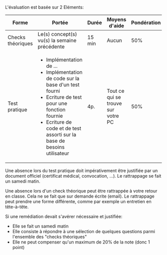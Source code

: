 L'évaluation est basée sur 2 Eléments:

| Forme | Portée | Durée | Moyens d'aide | Pondération | Semaine |
|---|---|---|---|---|---|
|Checks théoriques | Le(s) concept(s) vu(s) la semaine précédente | 15 min | Aucun | 50%|2,3,4,5,6 et 8|
|Test pratique | <ul><li>Implémentation de ...<li>Implémentation de code sur la base d'un test fourni<li>Ecriture de test pour une fonction fournie<li>Ecriture de code et de test assorti sur la base de besoins utilisateur</ul> | 4p.| Tout ce qui se trouve sur votre PC | 50%|7|

Une absence lors du test pratique doit impérativement être justifiée par un document officiel (certificat médical, convocation, ...). Le rattrappage se fait un samedi matin.

Une absence lors d'un check théorique peut être rattrappée à votre retour en classe. Cela ne se fait que sur demande écrite (email). Le rattrappage peut prendre une forme différente, comme par exemple un entretien en tête-à-tête.

Si une remédiation devait s'avérer nécessaire et justifiée:
- Elle se fait un samedi matin
- Elle consiste à répondre à une sélection de quelques questions parmi l'ensemble des "checks théoriques"
- Elle ne peut compenser qu'un maximum de 20% de la note (donc 1 point)